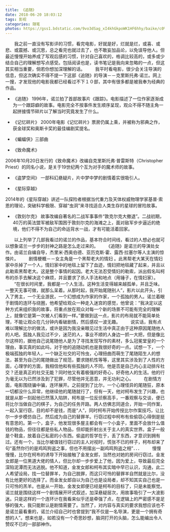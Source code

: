 ```yaml
---
title: 《追随》
date: 2018-06-20 18:03:12
tags: 影视
categories: 随笔
photos: https://gss1.bdstatic.com/9vo3dSag_xI4khGkpoWK1HF6hhy/baike/c0%3Dbaike272%2C5%2C5%2C272%2C90/sign=f08c00ddca11728b24208470a995a8ab/aa18972bd40735fac741c1f599510fb30e2408cc.jpg
---
```


　　我之前一直没有写影评的习惯，看完电影，好就是好，烂就是烂，或喜、或悲、或震撼、或沉思，总之看完也就过去了，也不敢妄加品论，以免误导他人。但最近慢慢开始养成了写观后感的习惯，针对自己喜欢的，格调比较高的，或多或少结合自己的理解想写点感受。包括阅读也是，读书笔记是我向来忽略的一点，但这其实相当重要，倘若你想加深理解的话。
　　我平时看电影，很少会关注导演的信息，但这次确实不得不提一下这部《追随》的导演－－克里斯托弗·诺兰。网上一搜，才发现他的电影我都已经看过不下１０部，其中有很多都是被我奉为经典的作品。
* 《追随》
1996年，诺兰拍了首部故事片《跟踪》。电影描述了一位作家逐渐成为一个跟踪癖的故事。电影完全不按事件发生顺序呈现，观众不得不随主角一起拼接情节碎片以了解当时究竟发生了什么。

* 《记忆碎片》
2000年电影《记忆碎片》票房仍属上乘，并被称为邪典之作，获金球奖和奥斯卡奖的最佳编剧奖提名。

* 《蝙蝠侠》三部曲

* 《致命魔术》

2006年10月20日发行的《致命魔术》改编自克里斯托弗·普雷斯特（Christopher Priest）的同名小说，是关于19世纪两个互为对手的魔术师的故事。

* 《盗梦空间》
一部科幻悬疑片，片中梦中梦的剧情着实很吸引人。

* 《星际穿越》

2014年的《星际穿越》讲述一队探险者根据当代重力及天体权威物理学家基普·索恩的理论，突破科学极限、穿越“虫洞”来寻找适合人类生存的星球的冒险故事。

* 《敦刻尔克》
故事改编自著名的二战军事事件“敦克尔克大撤退”。二战初期，40万的英法盟军被敌军围困于敦刻尔克的海滩之上，面对敌军步步逼近的绝境，他们不得不为自己的命运背水一战，才有可能活着回家。

　　以上列举了几部我看过的诺兰的作品，基本符合时间线，看过的人想必也就可以想象诺兰一步步的封神之路是怎么走过来的。
　　《追随》是诺兰的导演处女作。由诺兰自编自导，杰里米·西奥伯德、亚历克斯·霍、露西·拉塞尔等人主演的惊悚片。
　　剧情梗概－－女主角是一个黑帮老大的情妇 。此黑帮老大某天在情妇家中杀掉了一个人，情妇家中的地毯上留下了血迹，情妇把地毯藏了起来，并且以此勒索黑帮老大。这是整个事情的起因。老大无法忍受情妇的勒索，派出假名叫柯布的杀手去解决这个麻烦，并且要求了杀人手法和地点（用锤子，在情妇家）。
　　“在很长时间里，我都是一个人生活。这种生活变得越来越孤单，并且乏味。一整天无事可做，就那么呆着。从那时起，我开始尾随别人”，影片以此开头，引入了男主，一个无业游民，一个幻想成为作家的作家，一个孤独的男人。诺兰着眼于剧情的连环与绕圈，他希望给观众一种走入迷宫的感觉，他曾说：“我决定以这种方式来组织我的故事，将重点放在观众对每一个新的场景不可能有完全的理解上，就像它是第一次被人们看到一样。”要做到这一点，影片的布局就不能简单处理，不能让观众在几分钟内看破剧情，然后感叹一波无趣。
　　说实话，我有点难以理解比尔的做法，或许是因为我没亲眼见过生活中真正由于这种原因尾随他人的人吧。孤独人我见过不少，迷茫的人，事业不顺的人身边一抓一大把，但是像比尔这样的，据他自己说尾随他人是为了寻找发现写作的素材，多么冠冕堂皇的一个理由，事实真的如此吗，对于他的追随动机也是我很好奇的一点。试想一下，一个极端孤独的年轻人，一个缺乏社交的可怜虫，心理扭曲而萌生了尾随陌生人的想法，甚至为自己的尾随做出了规范，要求随机性等等，这里其实涉及到了人性的方面，心理学的方面，我相信他和有些孤独的人不同，他是否是自己内心主动排斥社交？还是真正的社交无能？同时他又有着极强的好奇心，好奇他人的生活。他的行为毫无以为已然涉及到了犯罪，尽管他并无恶意，并无功利之心。
　　在剧情方面，电影围绕骗中骗，连环展开。之前提到了比尔，一个心理怪异的尾随狂，原本一切都没什么异常，他继续他的尾随就行了，但有一天，他对柯布发生了兴趣，也就是从那一刻起他已然落入陷阱，柯布是一位反侦察高手，一番观察与交谈，便已将比尔当做自己的棋子，为自己的任务开路。两人仿佛志同道合，开始一同作案，一起入室行窃，目的却不是钱，而是“人”，同时柯布开始传授比尔作案技巧，让比尔一步步模仿自己，然后成为自己的替罪羊。行窃过程中柯布有些偷窃心得倒是挺有意思的。第一个，盒子，他发现很多屋主都会有一个小盒子，里面不会放什么值钱的物品，但往往都是些私人物品，但却能折射出关于主人的真实世界。盒子一般是个鞋盒，放着自己私密的小东西。偷盗的哲学在于，丢了东西，才意识到拥有过。还有一个，当比尔被值钱行窃过的主人对视时，慌张不已的样子，柯布却来了句“虽然你行的是鸡鸣狗盗之事，但也不用摆出一副鸡鸣狗盗之相”．．．
　　慢慢慢慢，比尔在柯布的诱导下开始接触了金发女郎，当然也对她的房间行窃过。金发女郎是一位黑道大佬的情人，但比尔却一步步爱上了他，因为爱上，导致最后完全深陷泥潭而无法逃脱。他不知道，金发女郎和柯布其实暗中早已认识，沟通，此二人希望设局，找一位替罪羊，为自己脱罪，而这只可怜的替罪羊自然就是比尔，没有比他更好的选择了。而金发女郎自以为自己也是设局者，却不知其实自己也是一只可怜的羔羊。也是从一开始，金发女郎便已经是柯布的目标了，只是未能察觉。诺兰就是围绕这样一个剧情展开环式叙述，加深悬疑层次，用故事吸引了一大波影迷。只是这样的一个连环计在我看来似乎还是牵强了点，在逻辑上的严密感不是足够的强大，我只能默认是剧情需要了。当然了，对内容与真实的要求我想应该也不是诺兰最看重的，诺兰介绍自己时也曾提到“我不仅是一名导演，更是一个拥有奇想的人”。想来也是，如若没有一个奇思妙想，脑洞打开的头脑，怎么能编出令人赞叹不已的一部部神作。